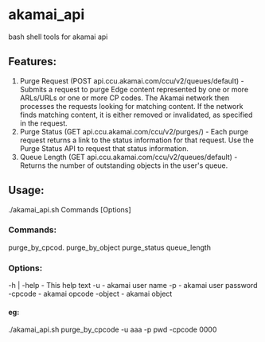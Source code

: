 # akamai_api
bash shell tools for akamai api

## Features:
1. Purge Request (POST api.ccu.akamai.com/ccu/v2/queues/default) - Submits a request to purge Edge content represented by one or more ARLs/URLs or one or more CP codes. The Akamai network then processes the requests looking for matching content. If the network finds matching content, it is either removed or invalidated, as specified in the request.
2. Purge Status (GET api.ccu.akamai.com/ccu/v2/purges/<purgeId>) - Each purge request returns a link to the status information for that request. Use the Purge Status API to request that status information.
3. Queue Length (GET api.ccu.akamai.com/ccu/v2/queues/default) - Returns the number of outstanding objects in the user's queue.


## Usage:
 ./akamai_api.sh Commands [Options]

### Commands:
purge_by_cpcod.
purge_by_object
purge_status
queue_length

### Options: 
-h | -help       - This help text 
-u               - akamai user name 
-p               - akamai user password 
-cpcode          - akamai opcode 
-object          - akamai object 

#### eg: 
 ./akamai_api.sh purge_by_cpcode -u aaa -p pwd -cpcode 0000
 
